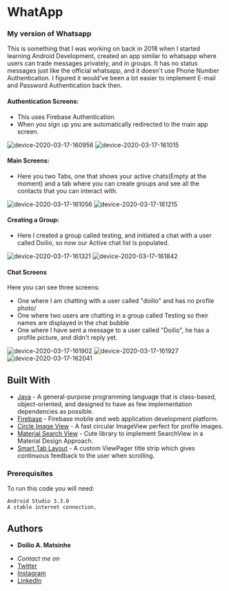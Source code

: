 WhatApp
============================================

### My version of Whatsapp

This is something that I was working on back in 2018 when I started learning Android Development, created an app similar to whatsapp where users can
trade messages privately, and in groups. It has no status messages just like the official whatsapp, and it doesn't use Phone Number Authentication.
I figured it would've been a lot easier to implement E-mail and Password Authentication back then.

#### Authentication Screens:
- This uses Firebase Authentication.
- When you sign up you are automatically redirected to the main app screen.

![device-2020-03-17-160956](https://user-images.githubusercontent.com/38020305/76866563-fdadbd80-686c-11ea-88c6-c685506910e9.png)
![device-2020-03-17-161015](https://user-images.githubusercontent.com/38020305/76866566-00101780-686d-11ea-8799-05175b8ccf7f.png)


#### Main Screens:
- Here you two Tabs, one that shows your active chats(Empty at the moment) and a tab where you can create groups and see all the contacts that you can interact with.

![device-2020-03-17-161056](https://user-images.githubusercontent.com/38020305/76866571-00a8ae00-686d-11ea-80b5-2e8169c0d2cf.png)
![device-2020-03-17-161215](https://user-images.githubusercontent.com/38020305/76866573-01d9db00-686d-11ea-8dcf-471445853855.png)


#### Creating a Group:
- Here I created a group called testing, and initiated a chat with a user called Doilio, so now our Active chat list is populated.

![device-2020-03-17-161321](https://user-images.githubusercontent.com/38020305/76866576-02727180-686d-11ea-8f10-07c5caa47798.png)
![device-2020-03-17-161842](https://user-images.githubusercontent.com/38020305/76866583-03a39e80-686d-11ea-9734-6aec02e7dc98.png)

#### Chat Screens
 Here you can see three screens:
- One where I am chatting with a user called "doilio" and has no profile photo/
- One where two users are chatting in a group called Testing so their names are displayed in the chat bubble
- One where I have sent a message to a user called "Doilio", he has a profile picture, and didn't reply yet.

![device-2020-03-17-161902](https://user-images.githubusercontent.com/38020305/76866587-04d4cb80-686d-11ea-8feb-00b355f1a932.png)
![device-2020-03-17-161927](https://user-images.githubusercontent.com/38020305/76866599-08685280-686d-11ea-8742-110f9189396d.png)
![device-2020-03-17-162041](https://user-images.githubusercontent.com/38020305/76866611-0b634300-686d-11ea-8c72-0d18d187f91e.png)


## Built With

* [Java](https://www.java.com/) - A general-purpose programming language that is class-based, object-oriented, and designed to have as few implementation dependencies as possible. 
* [Firebase](https://firebase.google.com/) - Firebase mobile and web application development platform. 
* [Circle Image View](https://github.com/hdodenhof/CircleImageView) - A fast circular ImageView perfect for profile images.
* [Material Search View](https://github.com/MiguelCatalan/MaterialSearchView) - Cute library to implement SearchView in a Material Design Approach.
* [Smart Tab Layout](https://github.com/ogaclejapan/SmartTabLayout) - A custom ViewPager title strip which gives continuous feedback to the user when scrolling.

### Prerequisites

To run this code you will need:

```
Android Studio 3.3.0
A stable internet connection.
```

## Authors

* **Doilio A. Matsinhe**  
- *Contact me on*
- [Twitter](https://twitter.com/DoilioMatsinhe)
- [Instagram](https://www.instagram.com/doiliomatsinhe/)
- [LinkedIn](https://www.linkedin.com/in/doilio-matsinhe)
